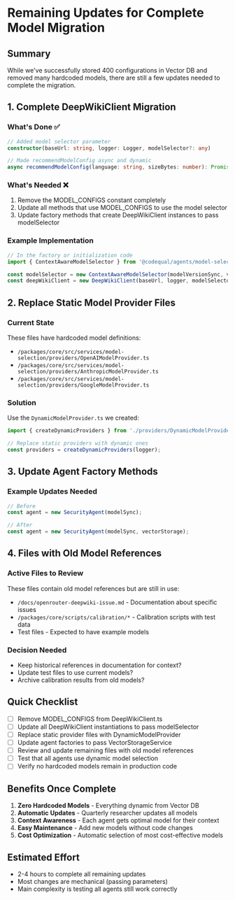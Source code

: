 # Remaining Updates for Complete Model Migration

## Summary
While we've successfully stored 400 configurations in Vector DB and removed many hardcoded models, there are still a few updates needed to complete the migration.

## 1. Complete DeepWikiClient Migration

### What's Done ✅
```typescript
// Added model selector parameter
constructor(baseUrl: string, logger: Logger, modelSelector?: any)

// Made recommendModelConfig async and dynamic
async recommendModelConfig(language: string, sizeBytes: number): Promise<ModelConfig<DeepWikiProvider>>
```

### What's Needed ❌
1. Remove the MODEL_CONFIGS constant completely
2. Update all methods that use MODEL_CONFIGS to use the model selector
3. Update factory methods that create DeepWikiClient instances to pass modelSelector

### Example Implementation
```typescript
// In the factory or initialization code
import { ContextAwareModelSelector } from '@codequal/agents/model-selection';

const modelSelector = new ContextAwareModelSelector(modelVersionSync, vectorStorage);
const deepWikiClient = new DeepWikiClient(baseUrl, logger, modelSelector);
```

## 2. Replace Static Model Provider Files

### Current State
These files have hardcoded model definitions:
- `/packages/core/src/services/model-selection/providers/OpenAIModelProvider.ts`
- `/packages/core/src/services/model-selection/providers/AnthropicModelProvider.ts`
- `/packages/core/src/services/model-selection/providers/GoogleModelProvider.ts`

### Solution
Use the `DynamicModelProvider.ts` we created:
```typescript
import { createDynamicProviders } from './providers/DynamicModelProvider';

// Replace static providers with dynamic ones
const providers = createDynamicProviders(logger);
```

## 3. Update Agent Factory Methods

### Example Updates Needed
```typescript
// Before
const agent = new SecurityAgent(modelSync);

// After
const agent = new SecurityAgent(modelSync, vectorStorage);
```

## 4. Files with Old Model References

### Active Files to Review
These files contain old model references but are still in use:
- `/docs/openrouter-deepwiki-issue.md` - Documentation about specific issues
- `/packages/core/scripts/calibration/*` - Calibration scripts with test data
- Test files - Expected to have example models

### Decision Needed
- Keep historical references in documentation for context?
- Update test files to use current models?
- Archive calibration results from old models?

## Quick Checklist

- [ ] Remove MODEL_CONFIGS from DeepWikiClient.ts
- [ ] Update all DeepWikiClient instantiations to pass modelSelector
- [ ] Replace static provider files with DynamicModelProvider
- [ ] Update agent factories to pass VectorStorageService
- [ ] Review and update remaining files with old model references
- [ ] Test that all agents use dynamic model selection
- [ ] Verify no hardcoded models remain in production code

## Benefits Once Complete

1. **Zero Hardcoded Models** - Everything dynamic from Vector DB
2. **Automatic Updates** - Quarterly researcher updates all models
3. **Context Awareness** - Each agent gets optimal model for their context
4. **Easy Maintenance** - Add new models without code changes
5. **Cost Optimization** - Automatic selection of most cost-effective models

## Estimated Effort
- 2-4 hours to complete all remaining updates
- Most changes are mechanical (passing parameters)
- Main complexity is testing all agents still work correctly